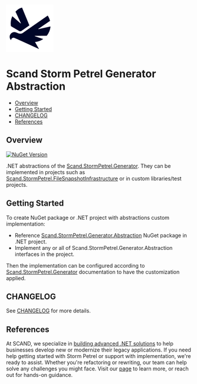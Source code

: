 [![Scand Storm Petrel Generator Abstraction](assets/logo-128x128-transparent.png)](https://scand.com/products/storm-petrel-expected-baselines-rewriter)
# Scand Storm Petrel Generator Abstraction
* [Overview](#overview)
* [Getting Started](#getting-started)
* [CHANGELOG](#changelog)
* [References](#references)

## Overview
[![NuGet Version](http://img.shields.io/nuget/v/Scand.StormPetrel.Generator.Abstraction.svg?style=flat)](https://www.nuget.org/packages/Scand.StormPetrel.Generator.Abstraction)

.NET abstractions of the [Scand.StormPetrel.Generator](../generator/README.md). They can be implemented in projects such as [Scand.StormPetrel.FileSnapshotInfrastructure](../file-snapshot-infrastructure/README.md) or in custom libraries/test projects.

## Getting Started
To create NuGet package or .NET project with abstractions custom implementation:
* Reference [Scand.StormPetrel.Generator.Abstraction](https://www.nuget.org/packages/Scand.StormPetrel.Generator.Abstraction) NuGet package in .NET project.
* Implement any or all of Scand.StormPetrel.Generator.Abstraction interfaces in the project.

Then the implementation can be configured according to [Scand.StormPetrel.Generator](../generator/README.md) documentation to have the customization applied.

## CHANGELOG

See [CHANGELOG](CHANGELOG.md) for more details.

## References

At SCAND, we specialize in [building advanced .NET solutions](https://scand.com/technologies/net/) to help businesses develop new or modernize their legacy applications. If you need help getting started with Storm Petrel or support with implementation, we're ready to assist. Whether you're refactoring or rewriting, our team can help solve any challenges you might face. Visit our [page](https://scand.com/contact-us/) to learn more, or reach out for hands-on guidance.